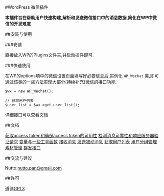 #WordPress 微信插件

__本插件旨在帮助用户快速构建,解析和发送微信接口中的消息数据,简化在WP中微信的开发难度__


##安装与使用

###安装

直接放入WP的Plugins文件夹,并启动插件即可.

###快速使用

在WP的options项中的微信设置页面填写好必要信息后,实例化 ``` WP_Wechat ``` 类,即可通过该类的一些方法实现大部分(持续补充)微信的接口功能.

```
$wx = new WP_Wechat();

// 获取用户列表
$user_list = $wx->get_user_list(); 
```

详细接口可以查看文档

##文档

[获取access token和确保access token的可用性](https://github.com/nutto/wp-wechat/blob/master/doc/about_access_token.md)
[检测消息可靠性和响应服务器验证请求](https://github.com/nutto/wp-wechat/blob/master/doc/about_valid.md)
[变量与一些工具函数](https://github.com/nutto/wp-wechat/blob/master/doc/about_variables_and_tools.md)
[接收消息](https://github.com/nutto/wp-wechat/blob/master/doc/about_receiving_msg.md)
[发送被动消息](https://github.com/nutto/wp-wechat/blob/master/doc/about_sending_msg.md)
[获取用户列表](https://github.com/nutto/wp-wechat/blob/master/doc/about_users.md)
[用户分组管理](https://github.com/nutto/wp-wechat/blob/master/doc/about_groups.md)
[素材管理](https://github.com/nutto/wp-wechat/blob/master/doc/about_materials.md)
[群发接口](https://github.com/nutto/wp-wechat/blob/master/doc/about_group_sending.md)

##交流与建议

Nutto:<a href=mailto:nutto.pan@gmail.com>nutto.pan@gmail.com</a>

##许可

遵循[GPL3](https://www.gnu.org/licenses/gpl-3.0.txt)


